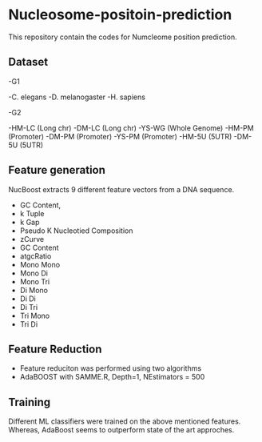 # Nucleosome-positoin-prediction


This repository contain the codes for Numcleome position prediction.

## Dataset

-G1

  -C. elegans
  -D. melanogaster
  -H. sapiens

-G2

  -HM-LC (Long chr)
  -DM-LC (Long chr)
  -YS-WG (Whole Genome)
  -HM-PM (Promoter)
  -DM-PM (Promoter)
  -YS-PM (Promoter)
  -HM-5U (5UTR)
  -DM-5U (5UTR)


## Feature generation

NucBoost extracts 9 different feature vectors from a DNA sequence.

- GC Content,
- k Tuple
- k Gap 
- Pseudo K Nucleotied Composition 
- zCurve
- GC Content 
- atgcRatio 
- Mono Mono 
- Mono Di 
- Mono Tri 
- Di Mono 
- Di Di 
- Di Tri 
- Tri Mono 
- Tri Di


## Feature Reduction

- Feature reduciton was performed using two algorithms
- AdaBOOST with SAMME.R, Depth=1, NEstimators = 500

##  Training

Different ML classifiers were trained on the above mentioned features. Whereas, AdaBoost seems to outperform state of the art approches.
